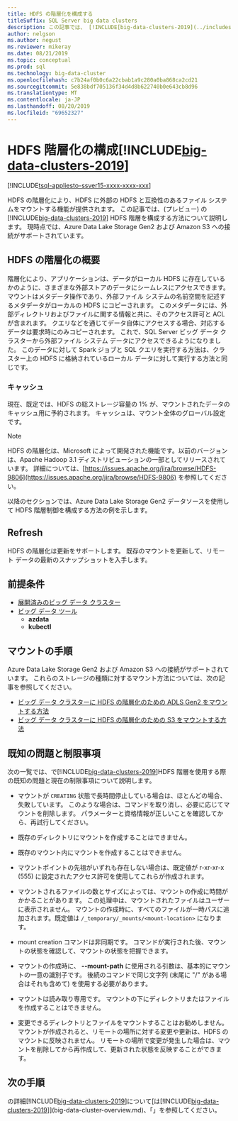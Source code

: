```yaml
---
title: HDFS の階層化を構成する
titleSuffix: SQL Server big data clusters
description: この記事では、 [!INCLUDE[big-data-clusters-2019](../includes/ssbigdataclusters-ver15.md)]上の hdfs に外部 Azure Data Lake Storage ファイルシステムをマウントするように hdfs 階層を構成する方法について説明します。
author: nelgson
ms.author: negust
ms.reviewer: mikeray
ms.date: 08/21/2019
ms.topic: conceptual
ms.prod: sql
ms.technology: big-data-cluster
ms.openlocfilehash: c7b24af0b0c6a22cbab1a9c280a0ba868ca2cd21
ms.sourcegitcommit: 5e838bdf705136f34d4d8b622740b0e643cb8d96
ms.translationtype: MT
ms.contentlocale: ja-JP
ms.lasthandoff: 08/20/2019
ms.locfileid: "69652327"
---
```

# <a name="configure-hdfs-tiering-on-includebig-data-clusters-2019includesssbigdataclusters-ss-novermd"></a>HDFS 階層化の構成[!INCLUDE[big-data-clusters-2019](../includes/ssbigdataclusters-ss-nover.md)]

[!INCLUDE[tsql-appliesto-ssver15-xxxx-xxxx-xxx](../includes/tsql-appliesto-ssver15-xxxx-xxxx-xxx.md)]

HDFS の階層化により、HDFS に外部の HDFS と互換性のあるファイル システムをマウントする機能が提供されます。 この記事では、(プレビュー) の[!INCLUDE[big-data-clusters-2019](../includes/ssbigdataclusters-ver15.md)] HDFS 階層を構成する方法について説明します。 現時点では、Azure Data Lake Storage Gen2 および Amazon S3 への接続がサポートされています。 

## <a name="hdfs-tiering-overview"></a>HDFS の階層化の概要

階層化により、アプリケーションは、データがローカル HDFS に存在しているかのように、さまざまな外部ストアのデータにシームレスにアクセスできます。 マウントはメタデータ操作であり、外部ファイル システムの名前空間を記述するメタデータがローカルの HDFS にコピーされます。 このメタデータには、外部ディレクトリおよびファイルに関する情報と共に、そのアクセス許可と ACL が含まれます。 クエリなどを通じてデータ自体にアクセスする場合、対応するデータは要求時にのみコピーされます。 これで、SQL Server ビッグ データ クラスターから外部ファイル システム データにアクセスできるようになりました。 このデータに対して Spark ジョブと SQL クエリを実行する方法は、クラスター上の HDFS に格納されているローカル データに対して実行する方法と同じです。

### <a name="caching"></a>キャッシュ
現在、既定では、HDFS の総ストレージ容量の 1% が、マウントされたデータのキャッシュ用に予約されます。 キャッシュは、マウント全体のグローバル設定です。

> [!NOTE]
> HDFS の階層化は、Microsoft によって開発された機能です。以前のバージョンは、Apache Hadoop 3.1 ディストリビューションの一部としてリリースされています。 詳細については、[https://issues.apache.org/jira/browse/HDFS-9806](https://issues.apache.org/jira/browse/HDFS-9806) を参照してください。

以降のセクションでは、Azure Data Lake Storage Gen2 データソースを使用して HDFS 階層制御を構成する方法の例を示します。

## <a name="refresh"></a>Refresh

HDFS の階層化は更新をサポートします。 既存のマウントを更新して、リモート データの最新のスナップショットを入手します。

## <a name="prerequisites"></a>前提条件

- [展開済みのビッグ データ クラスター](deployment-guidance.md)
- [ビッグ データ ツール](deploy-big-data-tools.md)
  - **azdata**
  - **kubectl**

## <a name="mounting-instructions"></a>マウントの手順

Azure Data Lake Storage Gen2 および Amazon S3 への接続がサポートされています。 これらのストレージの種類に対するマウント方法については、次の記事を参照してください。

- [ビッグ データ クラスターに HDFS の階層化のための ADLS Gen2 をマウントする方法](hdfs-tiering-mount-adlsgen2.md)
- [ビッグ データ クラスターに HDFS の階層化のための S3 をマウントする方法](hdfs-tiering-mount-s3.md)

## <a id="issues"></a> 既知の問題と制限事項

次の一覧では、で[!INCLUDE[big-data-clusters-2019](../includes/ssbigdataclusters-ss-nover.md)]HDFS 階層を使用する際の既知の問題と現在の制限事項について説明します。

- マウントが `CREATING` 状態で長時間停止している場合は、ほとんどの場合、失敗しています。 このような場合は、コマンドを取り消し、必要に応じてマウントを削除します。 パラメーターと資格情報が正しいことを確認してから、再試行してください。

- 既存のディレクトリにマウントを作成することはできません。

- 既存のマウント内にマウントを作成することはできません。

- マウントポイントの先祖がいずれも存在しない場合は、既定値が r-xr-xr-x (555) に設定されたアクセス許可を使用してこれらが作成されます。

- マウントされるファイルの数とサイズによっては、マウントの作成に時間がかかることがあります。 この処理中は、マウントされたファイルはユーザーに表示されません。 マウントの作成時に、すべてのファイルが一時パスに追加されます。既定値は `/_temporary/_mounts/<mount-location>` になります。

- mount creation コマンドは非同期です。 コマンドが実行された後、マウントの状態を確認して、マウントの状態を把握できます。

- マウントの作成時に、 **--mount-path** に使用される引数は、基本的にマウントの一意の識別子です。 後続のコマンドで同じ文字列 (末尾に "/" がある場合はそれも含めて) を使用する必要があります。

- マウントは読み取り専用です。 マウントの下にディレクトリまたはファイルを作成することはできません。

- 変更できるディレクトリとファイルをマウントすることはお勧めしません。 マウントが作成されると、リモートの場所に対する変更や更新は、HDFS のマウントに反映されません。 リモートの場所で変更が発生した場合は、マウントを削除してから再作成して、更新された状態を反映することができます。

## <a name="next-steps"></a>次の手順

の詳細[!INCLUDE[big-data-clusters-2019](../includes/ssbigdataclusters-ver15.md)]について[は[!INCLUDE[big-data-clusters-2019](../includes/ssbigdataclusters-ver15.md)]](big-data-cluster-overview.md)、「」を参照してください。
